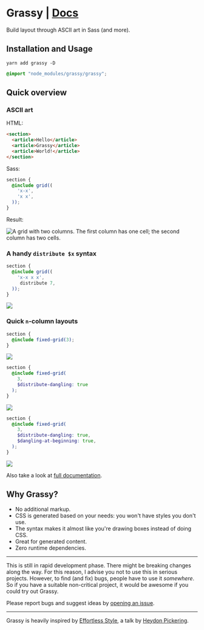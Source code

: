 # Grassy | [Docs](https://lazarljubenovic.github.io/grassy/)

Build layout through ASCII art in Sass (and more).

## Installation and Usage

```
yarn add grassy -D
```

```scss
@import "node_modules/grassy/grassy";
```

## Quick overview

### ASCII art

HTML:
```html
<section>
  <article>Hello</article>
  <article>Grassy</article>
  <article>World!</article>
</section>
```

Sass:
```scss
section {
  @include grid((
    'x-x',
    'x x',
  ));
}
```

Result:

![A grid with two columns. The first column has one cell; the second column has two cells.](http://i.imgur.com/PUcHQDP.png)

### A handy `distribute $x` syntax

```scss
section {
  @include grid((
    'x-x x x',
     distribute 7,
  ));
}
```

![](http://i.imgur.com/i2Gv9bg.png)

### Quick `n`-column layouts

```scss
section {
  @include fixed-grid(3);
}
```

![](http://i.imgur.com/7H4ZkhR.png)

```scss
section {
  @include fixed-grid(
    3,
    $distribute-dangling: true
  );
}
```

![](http://i.imgur.com/Smfu3M0.png)

```scss
section {
  @include fixed-grid(
    3,
    $distribute-dangling: true,
    $dangling-at-beginning: true,
  );
}
```

![](http://i.imgur.com/ChX2HVE.png)

Also take a look at [full documentation](https://lazarljubenovic.github.io/grassy/).

## Why Grassy?

- No additional markup.
- CSS is generated based on your needs: you won't have styles you don't use.
- The syntax makes it almost like you're drawing boxes instead of doing CSS.
- Great for generated content.
- Zero runtime dependencies.

---

This is still in rapid development phase. There might be breaking changes along the way. For this reason, I advise you not to use this in serious projects. However, to find (and fix) bugs, people have to use it _somewhere_. So if you have a suitable non-critical project, it would be awesome if you could try out Grassy.

Please report bugs and suggest ideas by [opening an issue](https://github.com/lazarljubenovic/grassy/issues).

---

Grassy is heavily inspired by [Effortless Style](https://vimeo.com/101718785), a talk by [Heydon Pickering](https://twitter.com/heydonworks).
